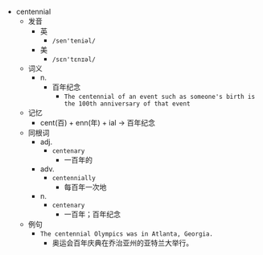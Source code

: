 - centennial
  - 发音
    - 英
      - `/sen'teniəl/`
    - 美
      - `/sɛn'tɛnɪəl/`
  - 词义
    - n.
      - 百年纪念
        - `The centennial of an event such as someone's birth is the 100th anniversary of that event`
  - 记忆
    - cent(百) + enn(年) + ial → 百年纪念
  - 同根词
    - adj.
      - `centenary`
        - 一百年的
    - adv.
      - `centennially`
        - 每百年一次地
    - n.
      - `centenary`
        - 一百年；百年纪念
  - 例句
    - `The centennial Olympics was in Atlanta, Georgia.`
      - 奥运会百年庆典在乔治亚州的亚特兰大举行。

